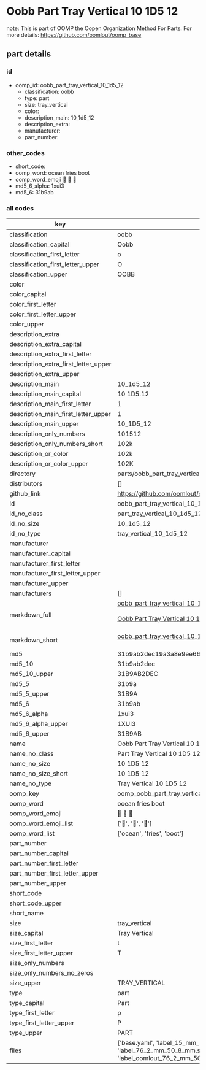 # Oobb Part Tray Vertical 10 1D5 12  

note: This is part of OOMP the Oopen Organization Method For Parts. For more details: https://github.com/oomlout/oomp_base

##  part details





### id
* oomp_id: oobb_part_tray_vertical_10_1d5_12
  * classification: oobb
  * type: part
  * size: tray_vertical
  * color: 
  * description_main: 10_1d5_12
  * description_extra: 
  * manufacturer: 
  * part_number: 

### other_codes
* short_code: 
* oomp_word: ocean fries boot
* oomp_word_emoji :ocean: :fries: :boot:
* md5_6_alpha: 1xui3
* md5_6: 31b9ab

### all codes 
| key | value |  
| --- | --- |  
| classification | oobb |  
| classification_capital | Oobb |  
| classification_first_letter | o |  
| classification_first_letter_upper | O |  
| classification_upper | OOBB |  
| color |  |  
| color_capital |  |  
| color_first_letter |  |  
| color_first_letter_upper |  |  
| color_upper |  |  
| description_extra |  |  
| description_extra_capital |  |  
| description_extra_first_letter |  |  
| description_extra_first_letter_upper |  |  
| description_extra_upper |  |  
| description_main | 10_1d5_12 |  
| description_main_capital | 10 1D5.12 |  
| description_main_first_letter | 1 |  
| description_main_first_letter_upper | 1 |  
| description_main_upper | 10_1D5_12 |  
| description_only_numbers | 101512 |  
| description_only_numbers_short | 102k |  
| description_or_color | 102k |  
| description_or_color_upper | 102K |  
| directory | parts/oobb_part_tray_vertical_10_1d5_12 |  
| distributors | [] |  
| github_link | https://github.com/oomlout/oomlout_oomp_part_src/tree/main/parts/oobb_part_tray_vertical_10_1d5_12/working |  
| id | oobb_part_tray_vertical_10_1d5_12 |  
| id_no_class | part_tray_vertical_10_1d5_12 |  
| id_no_size | 10_1d5_12 |  
| id_no_type | tray_vertical_10_1d5_12 |  
| manufacturer |  |  
| manufacturer_capital |  |  
| manufacturer_first_letter |  |  
| manufacturer_first_letter_upper |  |  
| manufacturer_upper |  |  
| manufacturers | [] |  
| markdown_full | [oobb_part_tray_vertical_10_1d5_12](https://github.com/oomlout/oomlout_oomp_part_src/tree/main/parts/oobb_part_tray_vertical_10_1d5_12/working)<br>[](https://github.com/oomlout/oomlout_oomp_part_src/tree/main/parts/oobb_part_tray_vertical_10_1d5_12/working)<br>[Oobb Part Tray Vertical 10 1D5 12](https://github.com/oomlout/oomlout_oomp_part_src/tree/main/parts/oobb_part_tray_vertical_10_1d5_12/working)<br><br> |  
| markdown_short | [oobb_part_tray_vertical_10_1d5_12](https://github.com/oomlout/oomlout_oomp_part_src/tree/main/parts/oobb_part_tray_vertical_10_1d5_12/working)<br><br> |  
| md5 | 31b9ab2dec19a3a8e9ee66cec625c14a |  
| md5_10 | 31b9ab2dec |  
| md5_10_upper | 31B9AB2DEC |  
| md5_5 | 31b9a |  
| md5_5_upper | 31B9A |  
| md5_6 | 31b9ab |  
| md5_6_alpha | 1xui3 |  
| md5_6_alpha_upper | 1XUI3 |  
| md5_6_upper | 31B9AB |  
| name | Oobb Part Tray Vertical 10 1D5 12 |  
| name_no_class | Part Tray Vertical 10 1D5 12 |  
| name_no_size | 10 1D5 12 |  
| name_no_size_short | 10 1D5 12 |  
| name_no_type | Tray Vertical 10 1D5 12 |  
| oomp_key | oomp_oobb_part_tray_vertical_10_1d5_12 |  
| oomp_word | ocean fries boot |  
| oomp_word_emoji | :ocean: :fries: :boot: |  
| oomp_word_emoji_list | [':ocean:', ':fries:', ':boot:'] |  
| oomp_word_list | ['ocean', 'fries', 'boot'] |  
| part_number |  |  
| part_number_capital |  |  
| part_number_first_letter |  |  
| part_number_first_letter_upper |  |  
| part_number_upper |  |  
| short_code |  |  
| short_code_upper |  |  
| short_name |  |  
| size | tray_vertical |  
| size_capital | Tray Vertical |  
| size_first_letter | t |  
| size_first_letter_upper | T |  
| size_only_numbers |  |  
| size_only_numbers_no_zeros |  |  
| size_upper | TRAY_VERTICAL |  
| type | part |  
| type_capital | Part |  
| type_first_letter | p |  
| type_first_letter_upper | P |  
| type_upper | PART |  
| files | ['base.yaml', 'label_15_mm_30_mm.pdf', 'label_15_mm_30_mm.svg', 'label_76_2_mm_50_8_mm.pdf', 'label_76_2_mm_50_8_mm.svg', 'label_oomlout_76_2_mm_50_8_mm.pdf', 'label_oomlout_76_2_mm_50_8_mm.svg', 'readme.md', 'working.json', 'working.yaml'] |  
